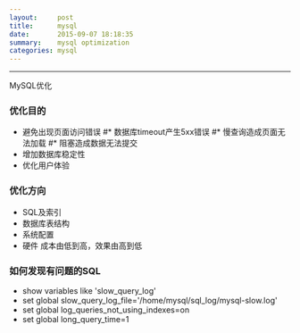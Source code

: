 ```yaml
---
layout:     post
title:      mysql
date:       2015-09-07 18:18:35
summary:    mysql optimization
categories: mysql
---
```


---

<a hef="http://www.imooc.com/learn/194" target="_blank">MySQL优化</a>

### 优化目的
* 避免出现页面访问错误
#* 数据库timeout产生5xx错误
#* 慢查询造成页面无法加载
#* 阻塞造成数据无法提交
* 增加数据库稳定性
* 优化用户体验

### 优化方向
* SQL及索引
* 数据库表结构
* 系统配置
* 硬件
成本由低到高，效果由高到低

### 如何发现有问题的SQL
* show variables like 'slow_query_log'
* set global slow_query_log_file='/home/mysql/sql_log/mysql-slow.log'
* set global log_queries_not_using_indexes=on
* set global long_query_time=1